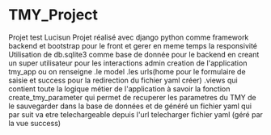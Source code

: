 # TMY_Project
Projet test Lucisun
Projet réalisé avec django python comme framework backend et bootstrap pour le front et gerer en meme temps la responsivité
Utilisation de  db.sqlite3 comme base de donnée pour le backend en creant un super utilisateur pour les interactions admin
creation de l'application tmy_app ou on renseigne 
.le model 
.les urls(home pour le formulaire de saisie et success pour la redirection du fichier yaml créer)
.views qui contient toute la logique métier de l'application à savoir la fonction create_tmy_parameter qui permet de recuperer les parametres du TMY de le sauvegarder dans la base de données et de généré un fichier yaml qui par suit va etre telechargeable depuis l'url telecharger fichier yaml (géré par la vue success)
